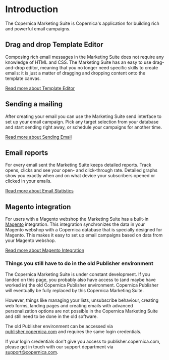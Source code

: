 # Introduction

The Copernica Marketing Suite is Copernica's application for building 
rich and powerful email campaigns.

## Drag and drop Template Editor

Composing rich email messages in the Marketing Suite does not require 
any knowledge of HTML and CSS. The Marketing Suite has an easy to use 
drag-and-drop editor, meaning that you no longer need specific skills to
create emails: it is just a matter of dragging and dropping content onto
the template canvas. 

[Read more about Template Editor](template-editor/introduction)

## Sending a mailing

After creating your email you can use the Marketing Suite send interface
to set up your email campaign. Pick any target selection from your 
database and start sending right away, or schedule your campaigns for 
another time. 

[Read more about Sending Email](send-app/introduction)

## Email reports

For every email sent the Marketing Suite keeps detailed reports. Track 
opens, clicks and see your open- and click-through rate. Detailed graphs
show you exactly when and on what device your subscribers opened or 
clicked in your emails. 

[Read more about Email Statistics](statistics/introduction)

## Magento integration

For users with a Magento webshop the Marketing Suite has a built-in 
[Magento](http://magento.com) integration. This integration synchronizes
the data in your Magento webshop with a Copernica database that is 
specially designed for Magento. This makes it easy to set up email 
campaigns based on data from your Magento webshop. 

[Read more about Magento Integration](magento-integration/introduction)

### Things you still have to do in the old Publisher environment 

The Copernica Marketing Suite is under constant development. If you 
landed on this page, you probably also have access to (and maybe have 
worked in) the old Copernica Publisher environment. Copernica Publisher 
will eventually be fully replaced by this Copernica Marketing Suite.

However, things like managing your lists, unsubscribe behaviour, 
creating web forms, landing pages and creating emails with advanced 
personalization options are not possible in the Copernica Marketing 
Suite and still need to be done in the old software.

The old Publisher environment can be accessed via 
[publisher.copernica.com](https://publisher.copernica.com) and requires
the same login credentials.  

If your login credentials don't give you access to publisher.copernica.com, 
please get in touch with our support department via 
[support@copernica.com](mailto:support@copernica.com).

